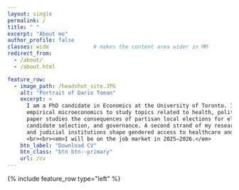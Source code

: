 ```yaml
---
layout: single
permalink: /
title: " "
excerpt: "About me"
author_profile: false
classes: wide              # makes the content area wider in MM
redirect_from:
  - /about/
  - /about.html

feature_row:
  - image_path: /headshot_site.JPG
    alt: "Portrait of Dario Toman"
    excerpt: >
      I am a PhD candidate in Economics at the University of Toronto. In my research, I employ
      empirical microeconomics to study topics related to health, political economy, and development. <br><br> My job market
      paper studies the consequences of partisan local elections for electoral competition,
      candidate selection, and governance. A second strand of my research examines how electoral
      and judicial institutions shape gendered access to healthcare and justice.
      <br><br><em>I will be on the job market in 2025–2026.</em>
    btn_label: "Download CV"
    btn_class: "btn btn--primary"
    url: /cv
---
```


{% include feature_row type="left" %}
